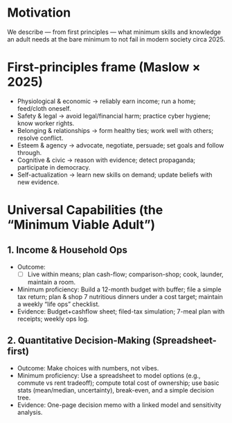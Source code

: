 # Motivation

We describe — from first principles — what minimum skills and knowledge an adult 
needs at the bare minimum to not fail in modern society circa 2025.

# First-principles frame (Maslow × 2025)
- Physiological & economic → reliably earn income; run a home; feed/cloth oneself.
- Safety & legal → avoid legal/financial harm; practice cyber hygiene; know worker rights.
- Belonging & relationships → form healthy ties; work well with others; resolve conflict.
- Esteem & agency → advocate, negotiate, persuade; set goals and follow through.
- Cognitive & civic → reason with evidence; detect propaganda; participate in democracy.
- Self-actualization → learn new skills on demand; update beliefs with new evidence.

# Universal Capabilities (the “Minimum Viable Adult”)

## 1. Income & Household Ops
 - Outcome:
    - [ ] Live within means; plan cash-flow; comparison-shop; cook, launder, maintain a room.
 - Minimum proficiency: Build a 12-month budget with buffer; file a simple tax return; plan & shop 7 nutritious dinners under a cost target; maintain a weekly “life ops” checklist.
 - Evidence: Budget+cashflow sheet; filed-tax simulation; 7-meal plan with receipts; weekly ops log.

## 2. Quantitative Decision-Making (Spreadsheet-first)
 - Outcome: Make choices with numbers, not vibes.
 - Minimum proficiency: Use a spreadsheet to model options (e.g., commute vs rent tradeoff); compute total cost of ownership; use basic stats (mean/median, uncertainty), break-even, and a simple decision tree.
 - Evidence: One-page decision memo with a linked model and sensitivity analysis.
